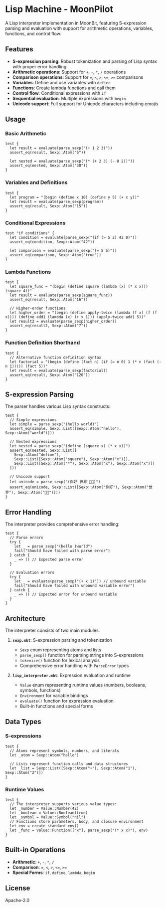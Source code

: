 # Lisp Machine - MoonPilot

A Lisp interpreter implementation in MoonBit, featuring S-expression parsing and evaluation with support for arithmetic operations, variables, functions, and control flow.

## Features

- **S-expression parsing**: Robust tokenization and parsing of Lisp syntax with proper error handling
- **Arithmetic operations**: Support for `+`, `-`, `*`, `/` operations
- **Comparison operations**: Support for `=`, `<`, `>`, `<=`, `>=` comparisons  
- **Variables**: Define and use variables with `define`
- **Functions**: Create lambda functions and call them
- **Control flow**: Conditional expressions with `if`
- **Sequential evaluation**: Multiple expressions with `begin`
- **Unicode support**: Full support for Unicode characters including emojis

## Usage

### Basic Arithmetic

```moonbit
test {
  let result = evaluate(parse_sexp("(+ 1 2 3)"))
  assert_eq(result, Sexp::Atom("6"))
  
  let nested = evaluate(parse_sexp("(* (+ 2 3) (- 8 2))"))
  assert_eq(nested, Sexp::Atom("30"))
}
```

### Variables and Definitions

```moonbit
test {
  let program = "(begin (define x 10) (define y 5) (+ x y))"
  let result = evaluate(parse_sexp(program))
  assert_eq(result, Sexp::Atom("15"))
}
```

### Conditional Expressions

```moonbit
test "if conditions" {
  let condition = evaluate(parse_sexp("(if (> 5 2) 42 0)"))
  assert_eq(condition, Sexp::Atom("42"))
  
  let comparison = evaluate(parse_sexp("(= 5 5)"))
  assert_eq(comparison, Sexp::Atom("true"))
}
```

### Lambda Functions

```moonbit
test {
  let square_func = "(begin (define square (lambda (x) (* x x))) (square 4))"
  let result = evaluate(parse_sexp(square_func))
  assert_eq(result, Sexp::Atom("16"))
  
  // Higher-order functions
  let higher_order = "(begin (define apply-twice (lambda (f x) (f (f x)))) (define add1 (lambda (x) (+ x 1))) (apply-twice add1 5))"
  let result2 = evaluate(parse_sexp(higher_order))
  assert_eq(result2, Sexp::Atom("7"))
}
```

### Function Definition Shorthand

```moonbit
test {
  // Alternative function definition syntax
  let factorial = "(begin (define (fact n) (if (= n 0) 1 (* n (fact (- n 1))))) (fact 5))"
  let result = evaluate(parse_sexp(factorial))
  assert_eq(result, Sexp::Atom("120"))
}
```

## S-expression Parsing

The parser handles various Lisp syntax constructs:

```moonbit
test {
  // Simple expressions
  let simple = parse_sexp("(hello world)")
  assert_eq(simple, Sexp::List([Sexp::Atom("hello"), Sexp::Atom("world")]))
  
  // Nested expressions
  let nested = parse_sexp("(define (square x) (* x x))")
  assert_eq(nested, Sexp::List([
    Sexp::Atom("define"),
    Sexp::List([Sexp::Atom("square"), Sexp::Atom("x")]),
    Sexp::List([Sexp::Atom("*"), Sexp::Atom("x"), Sexp::Atom("x")])
  ]))
  
  // Unicode support
  let unicode = parse_sexp("(你好 世界 👋🏻)")
  assert_eq(unicode, Sexp::List([Sexp::Atom("你好"), Sexp::Atom("世界"), Sexp::Atom("👋🏻")]))
}
```

## Error Handling

The interpreter provides comprehensive error handling:

```moonbit
test {
  // Parse errors
  try {
    let _ = parse_sexp("(hello (world")
    fail("Should have failed with parse error")
  } catch {
    _ => () // Expected parse error
  }
  
  // Evaluation errors  
  try {
    let _ = evaluate(parse_sexp("(+ x 1)")) // unbound variable
    fail("Should have failed with unbound variable error")
  } catch {
    _ => () // Expected error for unbound variable
  }
}
```

## Architecture

The interpreter consists of two main modules:

1. **`sexp.mbt`**: S-expression parsing and tokenization
   - `Sexp` enum representing atoms and lists
   - `parse_sexp()` function for parsing strings into S-expressions
   - `tokenize()` function for lexical analysis
   - Comprehensive error handling with `ParseError` types

2. **`lisp_interpreter.mbt`**: Expression evaluation and runtime
   - `Value` enum representing runtime values (numbers, booleans, symbols, functions)
   - `Environment` for variable bindings
   - `evaluate()` function for expression evaluation
   - Built-in functions and special forms

## Data Types

### S-expressions
```moonbit
test {
  // Atoms represent symbols, numbers, and literals
  let _atom = Sexp::Atom("hello")
  
  // Lists represent function calls and data structures
  let _list = Sexp::List([Sexp::Atom("+"), Sexp::Atom("1"), Sexp::Atom("2")])
}
```

### Runtime Values
```moonbit
test {
  // The interpreter supports various value types:
  let _number = Value::Number(42)
  let _boolean = Value::Boolean(true)
  let _symbol = Value::Symbol("nil")
  // Functions store parameters, body, and closure environment
  let env = create_standard_env()
  let _func = Value::Function(["x"], parse_sexp("(* x x)"), env)
}
```

## Built-in Operations

- **Arithmetic**: `+`, `-`, `*`, `/`
- **Comparison**: `=`, `<`, `>`, `<=`, `>=`
- **Special Forms**: `if`, `define`, `lambda`, `begin`

## License

Apache-2.0
